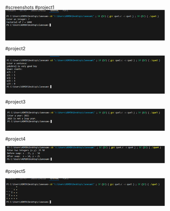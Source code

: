 #screenshots
#project1
![task1](que-1.png)

#project2

![task2](que-2.png)

#project3

![task3](que-3.png)

#project4

![task4](que-4.png)

#project5

![task5](que-5.png)







